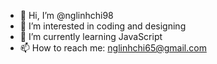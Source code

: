 - 👋 Hi, I’m @nglinhchi98
- 👀 I’m interested in coding and designing
- 🌱 I’m currently learning JavaScript
- 📫 How to reach me: nglinhchi65@gmail.com

<!---
nglinhchi98/nglinhchi98 is a ✨ special ✨ repository because its `README.md` (this file) appears on your GitHub profile.
You can click the Preview link to take a look at your changes.
--->
